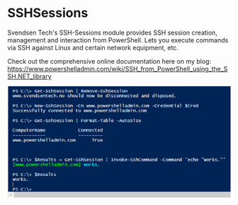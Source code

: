 # SSHSessions
Svendsen Tech's SSH-Sessions module provides SSH session creation, management and interaction from PowerShell. Lets you execute commands via SSH against Linux and certain network equipment, etc.

Check out the comprehensive online documentation here on my blog:
https://www.powershelladmin.com/wiki/SSH_from_PowerShell_using_the_SSH.NET_library 

![alt tag](/PowerShell-SSH-Sessions-pipeline-support.png)
